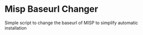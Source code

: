# Misp Baseurl Changer
Simple script to change the baseurl of MISP to simplify automatic installation
